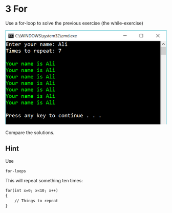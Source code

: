 ﻿# 3 For

Use a for-loop to solve the previous exercise (the while-exercise)

![6](Images/6.png)

Compare the solutions. 


## Hint

Use

    for-loops

This will repeat something ten times:

    for(int x=0; x<10; x++) 
    {
        // Things to repeat
    }